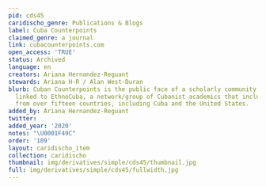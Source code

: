 ```yaml
---
pid: cds45
caridischo_genre: Publications & Blogs
label: Cuba Counterpoints
claimed_genre: a journal
link: cubacounterpoints.com
open_access: 'TRUE'
status: Archived
language: en
creators: Ariana Hernandez-Reguant
stewards: Ariana H-R / Alan West-Duran
blurb: Cuban Counterpoints is the public face of a scholarly community. It is a project
  linked to EthnoCuba, a network/group of Cubanist academics that includes residents
  from over fifteen countries, including Cuba and the United States.
added_by: Ariana Hernandez-Reguant
twitter: 
added_year: '2020'
notes: "\U0001F49C"
order: '109'
layout: caridischo_item
collection: caridischo
thumbnail: img/derivatives/simple/cds45/thumbnail.jpg
full: img/derivatives/simple/cds45/fullwidth.jpg
---
```


